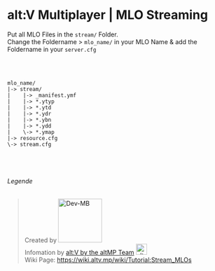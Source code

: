 # alt:V Multiplayer | MLO Streaming

Put all MLO Files in the `stream/` Folder.
<br>
Change the Foldername > `mlo_name/` in your MLO Name & add the Foldername in your `server.cfg`

<br><br>
```
mlo_name/
|-> stream/
|    |-> _manifest.ymf
|    |-> *.ytyp
|    |-> *.ytd
|    |-> *.ydr
|    |-> *.ybn
|    |-> *.ydd
|    \-> *.ymap
|-> resource.cfg
\-> stream.cfg
```

<br><br>

###### Legende

> Created by 
    <a href="https://github.com/dev-mb"><img src="https://cdn.mbdev.cc/cdn/signatur.gif" width="100px;" alt="Dev-MB"/></a> <br>
> Infomation by [alt:V by the altMP Team](https://altv.mp/#/)
    <a href="https://github.com/altMP"><img src="https://cdn.mbdev.cc/cdn/altv.svg" width="25px;" alt="altMP"/></a> <br>
> Wiki Page: https://wiki.altv.mp/wiki/Tutorial:Stream_MLOs
